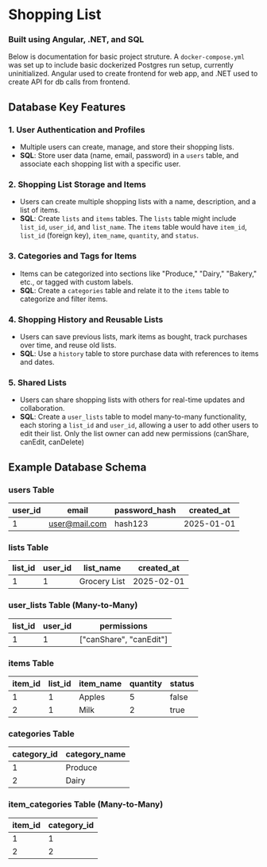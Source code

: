 # Shopping List
### Built using Angular, .NET, and SQL

Below is documentation for basic project struture. A `docker-compose.yml` was set up to include basic dockerized Postgres
run setup, currently uninitialized. Angular used to create frontend for web app, and .NET used to create API for db calls from frontend.

## Database Key Features
### 1. **User Authentication and Profiles**

- Multiple users can create, manage, and store their shopping lists.
- **SQL**: Store user data (name, email, password) in a `users` table, and associate each shopping list with a specific user.

### 2. **Shopping List Storage and Items**

- Users can create multiple shopping lists with a name, description, and a list of items.
- **SQL**: Create `lists` and `items` tables. The `lists` table might include `list_id`, `user_id`, and `list_name`. The `items` table would have `item_id`, `list_id` (foreign key), `item_name`, `quantity`, and `status`.

### 3. **Categories and Tags for Items**

- Items can be categorized into sections like "Produce," "Dairy," "Bakery," etc., or tagged with custom labels.
- **SQL**: Create a `categories` table and relate it to the `items` table to categorize and filter items.

### 4. **Shopping History and Reusable Lists**

- Users can save previous lists, mark items as bought, track purchases over time, and reuse old lists.
- **SQL**: Use a `history` table to store purchase data with references to items and dates.

### 5. **Shared Lists**

- Users can share shopping lists with others for real-time updates and collaboration.
- **SQL**: Create a `user_lists` table to model many-to-many functionality, each storing a `list_id` and
`user_id`, allowing a user to add other users to edit their list. Only the list owner can add new permissions 
(canShare, canEdit, canDelete)

## Example Database Schema

### **users Table**

| user_id | email | password_hash | created_at |
| --- | --- | --- | --- |
| 1 | [user@mail.com](mailto:user@mail.com) | hash123 | 2025-01-01 |

### **lists Table**

| list_id | user_id | list_name | created_at |
| --- | --- | --- | --- |
| 1 | 1 | Grocery List | 2025-02-01 |

### **user_lists Table** (Many-to-Many)

| list_id | user_id | permissions |
| --- | --- | --- | 
| 1 | 1 | ["canShare", "canEdit"] |

### **items Table**

| item_id | list_id | item_name | quantity | status |
| --- | --- | --- | --- | --- |
| 1 | 1 | Apples | 5 | false |
| 2 | 1 | Milk | 2 | true |

### **categories Table**

| category_id | category_name |
| --- | --- |
| 1 | Produce |
| 2 | Dairy |

### **item_categories Table** (Many-to-Many)

| item_id | category_id |
| --- | --- |
| 1 | 1 |
| 2 | 2 |